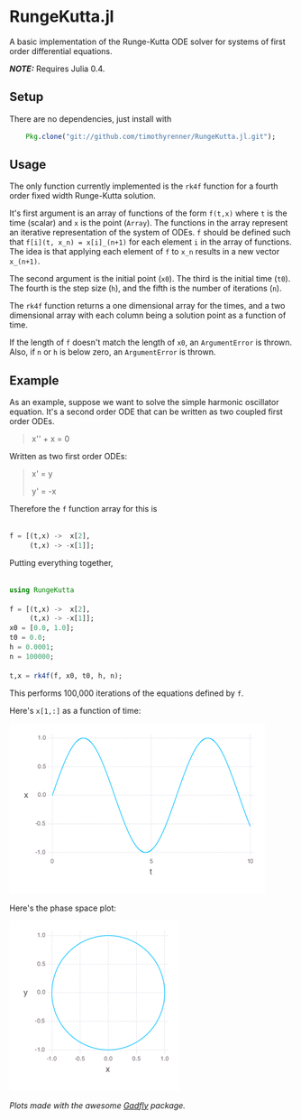 # RungeKutta.jl

A basic implementation of the Runge-Kutta ODE solver for systems of first order differential equations.

***NOTE:*** Requires Julia 0.4.

## Setup

There are no dependencies, just install with

```julia
	Pkg.clone("git://github.com/timothyrenner/RungeKutta.jl.git");
```
## Usage

The only function currently implemented is the `rk4f` function for a fourth order fixed width Runge-Kutta solution.

It's first argument is an array of functions of the form `f(t,x)` where `t` is the time (scalar) and `x` is the point (`Array`).
The functions in the array represent an iterative representation of the system of ODEs.
`f` should be defined such that `f[i](t, x_n) = x[i]_(n+1)` for each element `i` in the array of functions.
The idea is that applying each element of `f` to `x_n` results in a new vector `x_(n+1)`.

The second argument is the initial point (`x0`).
The third is the initial time (`t0`).
The fourth is the step size (`h`), and the fifth is the number of iterations (`n`).

The `rk4f` function returns a one dimensional array for the times, and a two dimensional array with each column being a solution point as a function of time.

If the length of `f` doesn't match the length of `x0`, an `ArgumentError` is thrown.
Also, if `n` or `h` is below zero, an `ArgumentError` is thrown. 

## Example

As an example, suppose we want to solve the simple harmonic oscillator equation.
It's a second order ODE that can be written as two coupled first order ODEs.

> x'' + x = 0

Written as two first order ODEs:

> x' = y
> 
> y' = -x

Therefore the `f` function array for this is

```julia

f = [(t,x) ->  x[2],
	 (t,x) -> -x[1]];
```

Putting everything together,

```julia

using RungeKutta

f = [(t,x) ->  x[2],
	 (t,x) -> -x[1]];
x0 = [0.0, 1.0];
t0 = 0.0;
h = 0.0001;
n = 100000;

t,x = rk4f(f, x0, t0, h, n);
```

This performs 100,000 iterations of the equations defined by `f`.

Here's `x[1,:]` as a function of time:

![x(t) solution](doc/plots/sho_x.png)

Here's the phase space plot:

![phase solution](doc/plots/sho_phase.png)

_Plots made with the awesome [Gadfly](https://github.com/dcjones/Gadfly.jl) package._